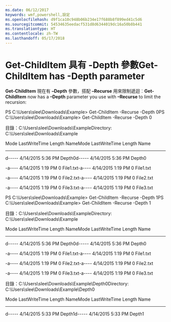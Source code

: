 ```yaml
---
ms.date: 06/12/2017
keywords: wmf,powershell,設定
ms.openlocfilehash: d9f1ca10c948b06b234e17f688b8f899ed41c5d6
ms.sourcegitcommit: 54534635eedacf531d8d6344019dc16a50b8b441
ms.translationtype: HT
ms.contentlocale: zh-TW
ms.lasthandoff: 05/17/2018
---
```

# <a name="get-childitem-has--depth-parameter"></a><span data-ttu-id="a17d6-102">Get-ChildItem 具有 -Depth 參數</span><span class="sxs-lookup"><span data-stu-id="a17d6-102">Get-ChildItem has -Depth parameter</span></span>
<span data-ttu-id="a17d6-103">**Get-ChildItem** 現在有 **–Depth** 參數，搭配 **–Recurse** 用來限制遞迴︰</span><span class="sxs-lookup"><span data-stu-id="a17d6-103">**Get-ChildItem** now has a **–Depth** parameter you use with **–Recurse** to limit the recursion:</span></span>

<span data-ttu-id="a17d6-104">PS C:\\Users\\slee\\Downloads\\Example&gt; Get-ChildItem -Recurse -Depth 0</span><span class="sxs-lookup"><span data-stu-id="a17d6-104">PS C:\\Users\\slee\\Downloads\\Example&gt; Get-ChildItem -Recurse -Depth 0</span></span>

<span data-ttu-id="a17d6-105">目錄：C:\\Users\\slee\\Downloads\\Example</span><span class="sxs-lookup"><span data-stu-id="a17d6-105">Directory: C:\\Users\\slee\\Downloads\\Example</span></span>

<span data-ttu-id="a17d6-106">Mode LastWriteTime Length Name</span><span class="sxs-lookup"><span data-stu-id="a17d6-106">Mode LastWriteTime Length Name</span></span>

---- ------------- ------ ----

<span data-ttu-id="a17d6-107">d----- 4/14/2015 5:36 PM Depth0</span><span class="sxs-lookup"><span data-stu-id="a17d6-107">d----- 4/14/2015 5:36 PM Depth0</span></span>

<span data-ttu-id="a17d6-108">-a---- 4/14/2015 1:19 PM 0 File1.txt</span><span class="sxs-lookup"><span data-stu-id="a17d6-108">-a---- 4/14/2015 1:19 PM 0 File1.txt</span></span>

<span data-ttu-id="a17d6-109">-a---- 4/14/2015 1:19 PM 0 File2.txt</span><span class="sxs-lookup"><span data-stu-id="a17d6-109">-a---- 4/14/2015 1:19 PM 0 File2.txt</span></span>

<span data-ttu-id="a17d6-110">-a---- 4/14/2015 1:19 PM 0 File3.txt</span><span class="sxs-lookup"><span data-stu-id="a17d6-110">-a---- 4/14/2015 1:19 PM 0 File3.txt</span></span>

<span data-ttu-id="a17d6-111">PS C:\\Users\\slee\\Downloads\\Example&gt; Get-ChildItem -Recurse -Depth 1</span><span class="sxs-lookup"><span data-stu-id="a17d6-111">PS C:\\Users\\slee\\Downloads\\Example&gt; Get-ChildItem -Recurse -Depth 1</span></span>

<span data-ttu-id="a17d6-112">目錄：C:\\Users\\slee\\Downloads\\Example</span><span class="sxs-lookup"><span data-stu-id="a17d6-112">Directory: C:\\Users\\slee\\Downloads\\Example</span></span>

<span data-ttu-id="a17d6-113">Mode LastWriteTime Length Name</span><span class="sxs-lookup"><span data-stu-id="a17d6-113">Mode LastWriteTime Length Name</span></span>

---- ------------- ------ ----

<span data-ttu-id="a17d6-114">d----- 4/14/2015 5:36 PM Depth0</span><span class="sxs-lookup"><span data-stu-id="a17d6-114">d----- 4/14/2015 5:36 PM Depth0</span></span>

<span data-ttu-id="a17d6-115">-a---- 4/14/2015 1:19 PM 0 File1.txt</span><span class="sxs-lookup"><span data-stu-id="a17d6-115">-a---- 4/14/2015 1:19 PM 0 File1.txt</span></span>

<span data-ttu-id="a17d6-116">-a---- 4/14/2015 1:19 PM 0 File2.txt</span><span class="sxs-lookup"><span data-stu-id="a17d6-116">-a---- 4/14/2015 1:19 PM 0 File2.txt</span></span>

<span data-ttu-id="a17d6-117">-a---- 4/14/2015 1:19 PM 0 File3.txt</span><span class="sxs-lookup"><span data-stu-id="a17d6-117">-a---- 4/14/2015 1:19 PM 0 File3.txt</span></span>

<span data-ttu-id="a17d6-118">目錄：C:\\Users\\slee\\Downloads\\Example\\Depth0</span><span class="sxs-lookup"><span data-stu-id="a17d6-118">Directory: C:\\Users\\slee\\Downloads\\Example\\Depth0</span></span>

<span data-ttu-id="a17d6-119">Mode LastWriteTime Length Name</span><span class="sxs-lookup"><span data-stu-id="a17d6-119">Mode LastWriteTime Length Name</span></span>

---- ------------- ------ ----

<span data-ttu-id="a17d6-120">d----- 4/14/2015 5:33 PM Depth1</span><span class="sxs-lookup"><span data-stu-id="a17d6-120">d----- 4/14/2015 5:33 PM Depth1</span></span>

